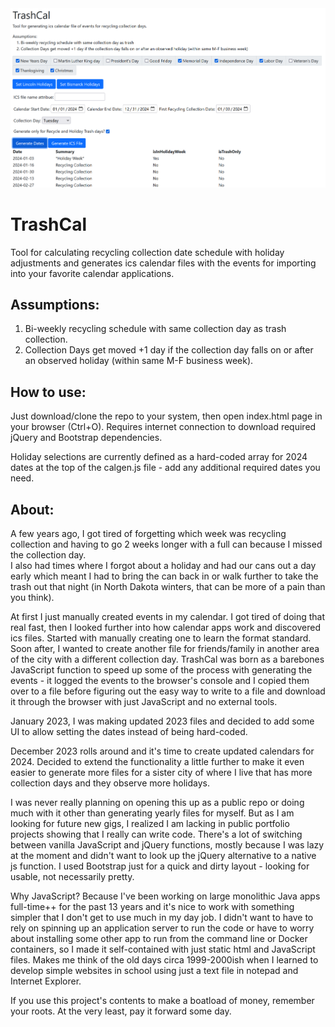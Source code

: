 <img src="TrashCal-preview.png" />

# TrashCal
Tool for calculating recycling collection date schedule with holiday adjustments and generates ics calendar files with the events for importing into your favorite calendar applications.  
            
## Assumptions:
1. Bi-weekly recycling schedule with same collection day as trash collection.
2. Collection Days get moved +1 day if the collection day falls on or after an observed holiday (within same M-F business week).


## How to use:
Just download/clone the repo to your system, then open index.html page in your browser (Ctrl+O).  Requires internet connection to download required jQuery and Bootstrap dependencies.

Holiday selections are currently defined as a hard-coded array for 2024 dates at the top of the calgen.js file - add any additional required dates you need.  

## About:
A few years ago, I got tired of forgetting which week was recycling collection and having to go 2 weeks longer with a full can because I missed the collection day.  
I also had times where I forgot about a holiday and had our cans out a day early which meant I had to bring the can back in or walk further to take the trash out that night (in North Dakota winters, that can be more of a pain than you think).

At first I just manually created events in my calendar.  I got tired of doing that real fast, then I looked further into how calendar apps work and discovered ics files. Started with manually creating one to learn the format standard. Soon after, I wanted to create another file for friends/family in another area of the city with a different collection day. TrashCal was born as a barebones JavaScript function to speed up some of the process with generating the events - it logged the events to the browser's console and I copied them over to a file before figuring out the easy way to write to a file and download it through the browser with just JavaScript and no external tools.

January 2023, I was making updated 2023 files and decided to add some UI to allow setting the dates instead of being hard-coded.

December 2023 rolls around and it's time to create updated calendars for 2024.  Decided to extend the functionality a little further to make it even easier to generate more files for a sister city of where I live that has more collection days and they observe more holidays.

I was never really planning on opening this up as a public repo or doing much with it other than generating yearly files for myself. But as I am looking for future new gigs, I realized I am lacking in public portfolio projects showing that I really can write code. There's a lot of switching between vanilla JavaScript and jQuery functions, mostly because I was lazy at the moment and didn't want to look up the jQuery alternative to a native js function. I used Bootstrap just for a quick and dirty layout - looking for usable, not necessarily pretty.

Why JavaScript?  Because I've been working on large monolithic Java apps full-time++ for the past 13 years and it's nice to work with something simpler that I don't get to use much in my day job.  I didn't want to have to rely on spinning up an application server to run the code or have to worry about installing some other app to run from the command line or Docker containers, so I made it self-contained with just static html and JavaScript files.  Makes me think of the old days circa 1999-2000ish when I learned to develop simple websites in school using just a text file in notepad and Internet Explorer.

If you use this project's contents to make a boatload of money, remember your roots. At the very least, pay it forward some day.
